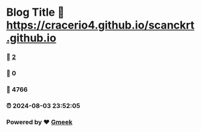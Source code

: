 # Blog Title :link: https://cracerio4.github.io/scanckrt.github.io 
### :page_facing_up: [2](https://cracerio4.github.io/scanckrt.github.io/tag.html) 
### :speech_balloon: 0 
### :hibiscus: 4766 
### :alarm_clock: 2024-08-03 23:52:05 
### Powered by :heart: [Gmeek](https://github.com/Meekdai/Gmeek)
